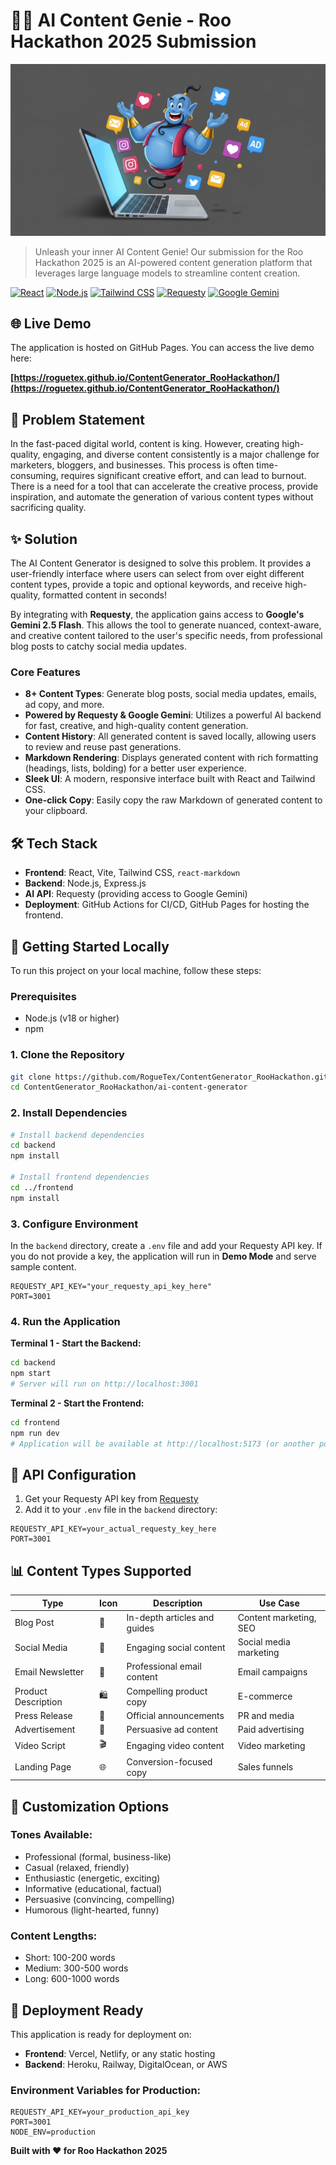 # 🧞‍♂️ AI Content Genie - Roo Hackathon 2025 Submission

![AI Content Genie](./frontend/src/assets/genie.png)

> Unleash your inner AI Content Genie! Our submission for the Roo Hackathon 2025 is an AI-powered content generation platform that leverages large language models to streamline content creation.

[![React](https://img.shields.io/badge/React-18.2.0-blue.svg)](https://reactjs.org/)
[![Node.js](https://img.shields.io/badge/Node.js-Latest-green.svg)](https://nodejs.org/)
[![Tailwind CSS](https://img.shields.io/badge/Tailwind_CSS-3.3.3-blue.svg)](https://tailwindcss.com/)
[![Requesty](https://img.shields.io/badge/Powered_by-Requesty-orange.svg)](https://requesty.ai/)
[![Google Gemini](https://img.shields.io/badge/Model-Google_Gemini-blue.svg)](https://deepmind.google/technologies/gemini/)

## 🌐 Live Demo

The application is hosted on GitHub Pages. You can access the live demo here:

**[https://roguetex.github.io/ContentGenerator_RooHackathon/](https://roguetex.github.io/ContentGenerator_RooHackathon/)**

## 🎯 Problem Statement

In the fast-paced digital world, content is king. However, creating high-quality, engaging, and diverse content consistently is a major challenge for marketers, bloggers, and businesses. This process is often time-consuming, requires significant creative effort, and can lead to burnout. There is a need for a tool that can accelerate the creative process, provide inspiration, and automate the generation of various content types without sacrificing quality.

## ✨ Solution

The AI Content Generator is designed to solve this problem. It provides a user-friendly interface where users can select from over eight different content types, provide a topic and optional keywords, and receive high-quality, formatted content in seconds!

By integrating with **Requesty**, the application gains access to **Google's Gemini 2.5 Flash**. This allows the tool to generate nuanced, context-aware, and creative content tailored to the user's specific needs, from professional blog posts to catchy social media updates.

### Core Features

- **8+ Content Types**: Generate blog posts, social media updates, emails, ad copy, and more.
- **Powered by Requesty & Google Gemini**: Utilizes a powerful AI backend for fast, creative, and high-quality content generation.
- **Content History**: All generated content is saved locally, allowing users to review and reuse past generations.
- **Markdown Rendering**: Displays generated content with rich formatting (headings, lists, bolding) for a better user experience.
- **Sleek UI**: A modern, responsive interface built with React and Tailwind CSS.
- **One-click Copy**: Easily copy the raw Markdown of generated content to your clipboard.

## 🛠️ Tech Stack

- **Frontend**: React, Vite, Tailwind CSS, `react-markdown`
- **Backend**: Node.js, Express.js
- **AI API**: Requesty (providing access to Google Gemini)
- **Deployment**: GitHub Actions for CI/CD, GitHub Pages for hosting the frontend.

## 🚀 Getting Started Locally

To run this project on your local machine, follow these steps:

### Prerequisites
- Node.js (v18 or higher)
- npm

### 1. Clone the Repository
```bash
git clone https://github.com/RogueTex/ContentGenerator_RooHackathon.git
cd ContentGenerator_RooHackathon/ai-content-generator
```

### 2. Install Dependencies
```bash
# Install backend dependencies
cd backend
npm install

# Install frontend dependencies
cd ../frontend
npm install
```

### 3. Configure Environment
In the `backend` directory, create a `.env` file and add your Requesty API key. If you do not provide a key, the application will run in **Demo Mode** and serve sample content.

```env
REQUESTY_API_KEY="your_requesty_api_key_here"
PORT=3001
```

### 4. Run the Application

**Terminal 1 - Start the Backend:**
```bash
cd backend
npm start
# Server will run on http://localhost:3001
```

**Terminal 2 - Start the Frontend:**
```bash
cd frontend
npm run dev
# Application will be available at http://localhost:5173 (or another port if 5173 is busy)
```

## 🔑 API Configuration

1. Get your Requesty API key from [Requesty](https://requesty.ai/)
2. Add it to your `.env` file in the `backend` directory:
```env
REQUESTY_API_KEY=your_actual_requesty_key_here
PORT=3001
```

## 📊 Content Types Supported

| Type | Icon | Description | Use Case |
|------|------|-------------|----------|
| Blog Post | 📝 | In-depth articles and guides | Content marketing, SEO |
| Social Media | 📱 | Engaging social content | Social media marketing |
| Email Newsletter | 📧 | Professional email content | Email campaigns |
| Product Description | 🛍️ | Compelling product copy | E-commerce |
| Press Release | 📰 | Official announcements | PR and media |
| Advertisement | 📢 | Persuasive ad content | Paid advertising |
| Video Script | 🎬 | Engaging video content | Video marketing |
| Landing Page | 🌐 | Conversion-focused copy | Sales funnels |

## 🎨 Customization Options

### Tones Available:
- Professional (formal, business-like)
- Casual (relaxed, friendly)
- Enthusiastic (energetic, exciting)
- Informative (educational, factual)
- Persuasive (convincing, compelling)
- Humorous (light-hearted, funny)

### Content Lengths:
- Short: 100-200 words
- Medium: 300-500 words
- Long: 600-1000 words

## 🚀 Deployment Ready

This application is ready for deployment on:
- **Frontend**: Vercel, Netlify, or any static hosting
- **Backend**: Heroku, Railway, DigitalOcean, or AWS

### Environment Variables for Production:
```env
REQUESTY_API_KEY=your_production_api_key
PORT=3001
NODE_ENV=production
```

**Built with ❤️ for Roo Hackathon 2025**